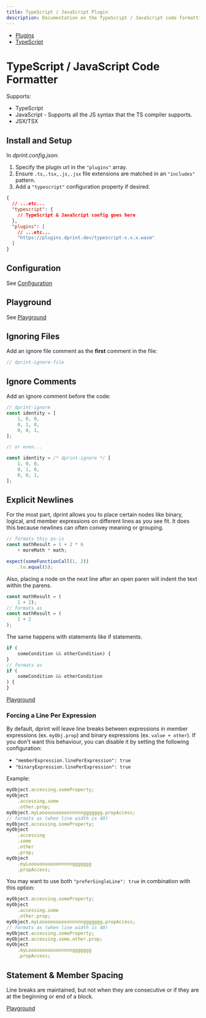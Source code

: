 ```yaml
---
title: TypeScript / JavaScript Plugin
description: Documentation on the TypeScript / JavaScript code formatting plugin for dprint.
---
```


<nav class="breadcrumb" aria-label="breadcrumbs">
  <ul>
    <li><a href="/plugins">Plugins</a></li>
    <li><a href="/plugins/typescript">TypeScript</a></li>
  </ul>
</nav>

# TypeScript / JavaScript Code Formatter

Supports:

- TypeScript
- JavaScript - Supports all the JS syntax that the TS compiler supports.
- JSX/TSX

## Install and Setup

In _dprint.config.json_:

1. Specify the plugin url in the `"plugins"` array.
2. Ensure `.ts,.tsx,.js,.jsx` file extensions are matched in an `"includes"` pattern.
3. Add a `"typescript"` configuration property if desired.

```json
{
  // ...etc...
  "typescript": {
    // TypeScript & JavaScript config goes here
  },
  "plugins": [
    // ...etc...
    "https://plugins.dprint.dev/typescript-x.x.x.wasm"
  ]
}
```

## Configuration

See [Configuration](/plugins/typescript/config)

## Playground

See [Playground](https://dprint.dev/playground#language/typescript)

## Ignoring Files

Add an ignore file comment as the **first** comment in the file:

```ts
// dprint-ignore-file
```

## Ignore Comments

Add an ignore comment before the code:

```ts
// dprint-ignore
const identity = [
    1, 0, 0,
    0, 1, 0,
    0, 0, 1,
];

// or even...

const identity = /* dprint-ignore */ [
    1, 0, 0,
    0, 1, 0,
    0, 0, 1,
];
```

## Explicit Newlines

For the most part, dprint allows you to place certain nodes like binary, logical, and member expressions on different lines as you see fit. It does this because newlines can often convey meaning or grouping.

```ts
// formats this as-is
const mathResult = 1 + 2 * 6
    + moreMath * math;

expect(someFunctionCall(1, 2))
    .to.equal(5);
```

Also, placing a node on the next line after an open paren will indent the text within the parens.

<!-- dprint-ignore -->
```ts
const mathResult = (
    1 + 2);
// formats as
const mathResult = (
    1 + 2
);
```

The same happens with statements like if statements.

<!-- dprint-ignore -->
```ts
if (
    someCondition && otherCondition) {
}
// formats as
if (
    someCondition && otherCondition
) {
}
```

[Playground](https://dprint.dev/playground/#code/MYewdgzgLgBAtgQygCwEoFMIFcA2sC8MAjDANQwBMMAVDAGwCwAUDK2fCAE7oCySyNePwDczZugAeAB3TAoACggg46AGJYwcgJbgAwghw55RADSUAlOeZsYAOighb6AI5YD8gKznRTZqEiwiCgY2HhUhPLWbCTkFN5iTFoAZjCRLGxKKrrgACZaUDpgMABkxTAgKOic2WB5BeDmMADezAC+QA/config/N4KAviQ/language/typescript)

### Forcing a Line Per Expression

By default, dprint will leave line breaks between expressions in member expressions (ex. `myObj.prop`) and binary expressions (ex. `value + other`). If you don't want this behaviour, you can disable it by setting the following configuration:

- `"memberExpression.linePerExpression": true`
- `"binaryExpression.linePerExpression": true`

Example:

<!-- dprint-ignore -->
```ts
myObject.accessing.someProperty;
myObject
    .accessing.some
    .other.prop;
myObject.myLooooooooooonnnnnggggggg.propAccess;
// formats as (when line width is 40)
myObject.accessing.someProperty;
myObject
    .accessing
    .some
    .other
    .prop;
myObject
    .myLooooooooooonnnnnggggggg
    .propAccess;
```

You may want to use both `"preferSingleLine": true` in combination with this option:

<!-- dprint-ignore -->
```ts
myObject.accessing.someProperty;
myObject
    .accessing.some
    .other.prop;
myObject.myLooooooooooonnnnnggggggg.propAccess;
// formats as (when line width is 40)
myObject.accessing.someProperty;
myObject.accessing.some.other.prop;
myObject
    .myLooooooooooonnnnnggggggg
    .propAccess;
```

## Statement & Member Spacing

Line breaks are maintained, but not when they are consecutive or if they are at the beginning or end of a block.

[Playground](https://dprint.dev/playground/#code/GYVwdgxgLglg9mABAWwJ4DFzXmAFASkQG8BYAKHMSuqoHpbEAZGMAU0QCMAnVgQwGsAzogDuMADbjO7ZLxZQ5bACYAaTiCiIwcTSIAWrJFAOpEvHuUtkaNeoggJBrCBpgA3dnC6IYwRMdZTc3ZeTQDpAHMWMBYIxC9EQyV4v15OcTgIfgA6KxtqHigQLiQAVgBuKwBfK3lWLmBeCHYAWVQASTAoesbm4jzqAAcuOEGALkRBKC5Yyop5mh0DLgAFEfGtEGQOernKamRWYzglAgmwLZ2uOcWArhajvROzxDc4GCU9siqgA/config/N4KAviQ/language/typescript)
